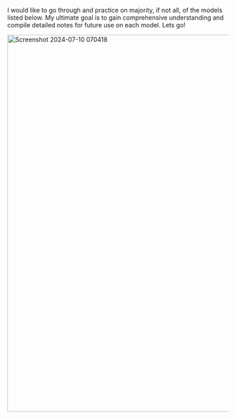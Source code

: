I would like to go through and practice on majority, if not all, of the models listed below. My ultimate goal is to gain comprehensive understanding and compile detailed notes for future use on each model. Lets go!


<img width="859" alt="Screenshot 2024-07-10 070418" src="https://github.com/btemovska/Machine_Learning/assets/63975308/a1531d23-7298-4d1e-8f5a-fc2c58e825d5">

